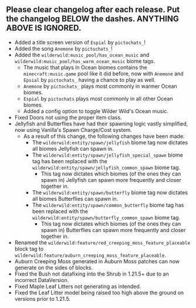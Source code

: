 Please clear changelog after each release.
Put the changelog BELOW the dashes. ANYTHING ABOVE IS IGNORED.
-----------------
- Added a title screen version of `Espial` by `pictochats_`!
- Added the song `Anemone` by `pictochats_`!
- Added the `wilderwild:music_pool/has_ocean_music` and `wilderwild:music_pool/has_warm_ocean_music` biome tags.
  - The music that plays in Ocean biomes contains the `minecraft:music.game` pool like it did before, now with `Anemone` and `Epsial` by `pictochats_` having a chance to play as well.
  - `Anemone` by `pictochats_` plays most commonly in warmer Ocean biomes.
  - `Espial` by `pictochats` plays most commonly in all other Ocean biomes.
  - Added a config option to toggle Wilder Wild's Ocean music.
- Fixed Doors not using the proper item class.
- Jellyfish and Butterflies have had their spawning logic vastly simplified, now using Vanilla's Spawn Charge/Cost system.
  - As a result of this change, the following changes have been made:
    - The `wilderwild:entity/spawn/jellyfish` biome tag now dictates all biomes Jellyfish can spawn in.
    - The `wilderwild:entity/spawn/jellyfish_special_spawn` biome tag has been replaced with the `wilderwild:entity/spawn/jellyfish_common_spawn` biome tag.
      - This tag now dictates which biomes (of the ones they can spawn in) Jellyfish can spawn more frequently and closer together in.
    - The `wilderwild:entity/spawn/butterfly` biome tag now dictates all biomes Butterflies can spawn in.
    - The `wilderwild:entity/spawn/common_butterfly` biome tag has been replaced with the `wilderwild:entity/spawn/butterfly_common_spawn` biome tag.
        - This tag now dictates which biomes (of the ones they can spawn in) Butterflies can spawn more frequently and closer together in.
- Renamed the `wilderwild:feature/red_creeping_moss_feature_placeable` block tag to `wilderwild:feature/auburn_creeping_moss_feature_placeable`.
- Auburn Creeping Moss generated in Auburn Moss patches can now generate on the sides of blocks.
- Fixed the Bush not datafixing into the Shrub in 1.21.5+ due to an incorrect DataVersion.
- Fixed Maple Leaf Litters not generating as intended.
- Fixed the Leaf Litter model being raised too high above the ground on versions prior to 1.21.5.
